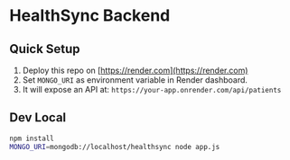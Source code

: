 # HealthSync Backend

## Quick Setup

1. Deploy this repo on [https://render.com](https://render.com)
2. Set `MONGO_URI` as environment variable in Render dashboard.
3. It will expose an API at: `https://your-app.onrender.com/api/patients`

## Dev Local

```bash
npm install
MONGO_URI=mongodb://localhost/healthsync node app.js
```
